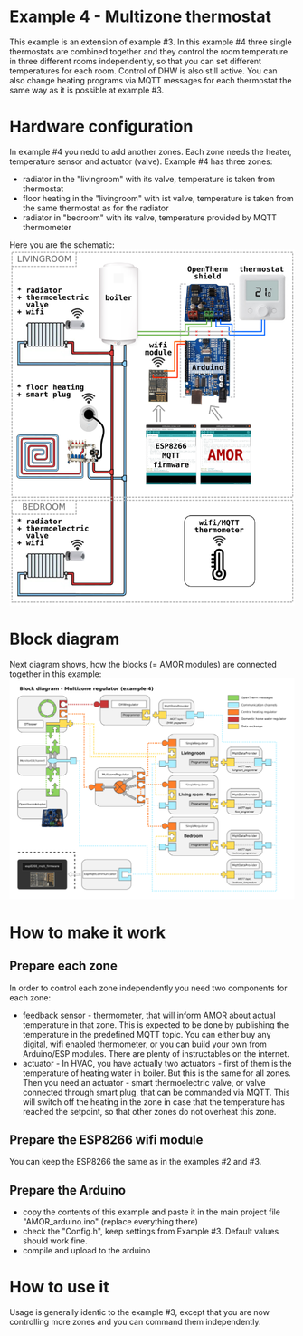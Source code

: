 # Example 4 - Multizone thermostat
This example is an extension of example #3. In this example #4 three single thermostats are combined together and they control the room temperature in three different rooms independently, so that you can set different temperatures for each room. Control of DHW is also still active. You can also change heating programs via MQTT messages for each thermostat the same way as it is possible at example #3.

# Hardware configuration
In example #4 you nedd to add another zones. Each zone needs the heater, temperature sensor and actuator (valve). Example #4 has three zones:
* radiator in the "livingroom" with its valve, temperature is taken from thermostat
* floor heating in the "livingroom" with ist valve, temperature is taken from the same thermostat as for the radiator
* radiator in "bedroom" with its valve, temperature provided by MQTT thermometer

Here you are the schematic:
![Schematic of hardware configuration for AMOR example no.3 - Multizone regulator](../../docs/schematic_multizone.png)

# Block diagram
Next diagram shows, how the blocks (= AMOR modules) are connected together in this example:
![Block diagram of AMOR modules for example no.4 - multizone thermostat](../../docs/block_diagram_multizone.png)

# How to make it work

## Prepare each zone
In order to control each zone independently you need two components for each zone:
* feedback sensor - thermometer, that will inform AMOR about actual temperature in that zone. This is expected to be done by publishing the temperature in the predefined MQTT topic. You can either buy any digital, wifi enabled thermometer, or you can build your own from Arduino/ESP modules. There are plenty of instructables on the internet.
* actuator - In HVAC, you have actually two actuators - first of them is the temperature of heating water in boiler. But this is the same for all zones. Then you need an actuator - smart thermoelectric valve, or valve connected through smart plug, that can be commanded via MQTT. This will switch off the heating in the zone in case that the temperature has reached the setpoint, so that other zones do not overheat this zone.
## Prepare the ESP8266 wifi module
You can keep the ESP8266 the same as in the examples #2 and #3.
## Prepare the Arduino
* copy the contents of this example and paste it in the main project file "AMOR_arduino.ino" (replace everything there)
* check the "Config.h", keep settings from Example #3. Default values should work fine.
* compile and upload to the arduino

# How to use it
Usage is generally identic to the example #3, except that you are now controlling more zones and you can command them independently.
